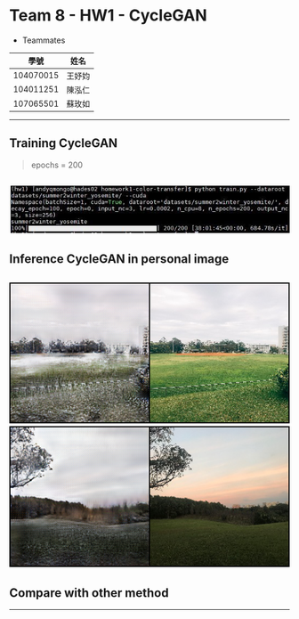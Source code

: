# Team 8 - HW1 - CycleGAN

* Teammates

| 學號 | 姓名 |
| :--------: | :--------: | 
| 104070015     | 王妤㚬     | 
| 104011251     | 陳泓仁     | 
| 107065501     | 蘇玫如     | 

---
## Training CycleGAN
>epochs = 200 <br/>

![image](https://github.com/ms0387120/CVFX-Team8-HW1/blob/master/recording.jpg)
---
## Inference CycleGAN in personal image

![image](https://github.com/ms0387120/CVFX-Team8-HW1/blob/master/summertowinter1.png)
![image](https://github.com/ms0387120/CVFX-Team8-HW1/blob/master/summertowinter2.png)
---
## Compare with other method



---
